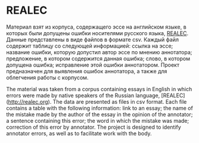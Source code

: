 # REALEC

Материал взят из корпуса, содержащего эссе на английском языке, в которых были допущены ошибки носителями русского языка, [REALEC](http://realec.org).
Данные представлены в виде файлов в формате csv. Каждый файл содержит таблицу со следующей информацией: ссылка на эссе; название ошибки, которую допустил автор эссе по мнению аннотатора; предложение, в котором содержится данная ошибка; слово, в котором допущена ошибка; исправление этой ошибки аннотатором. 
Проект предназначен для выявления ошибок аннотатора, а также для облегчения работы с корпусом.


The material was taken from a corpus containing essays in English in which errors were made by native speakers of the Russian language, [REALEC] (http://realec.org).
The data are presented as files in csv format. Each file contains a table with the following information: link to an essay; the name of the mistake made by the author of the essay in the opinion of the annotator; a sentence containing this error; the word in which the mistake was made; correction of this error by annotator.
The project is designed to identify annotator errors, as well as to facilitate work with the body.
